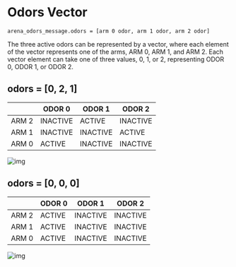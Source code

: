# Odors Vector

```
arena_odors_message.odors = [arm 0 odor, arm 1 odor, arm 2 odor]
```

The three active odors can be represented by a vector, where each element of the
vector represents one of the arms, ARM 0, ARM 1, and ARM 2. Each vector element
can take one of three values, 0, 1, or 2, representing ODOR 0, ODOR 1, or ODOR
2.

## odors = [0, 2, 1]

|       | ODOR 0   | ODOR 1   | ODOR 2   |
|-------|----------|----------|----------|
| ARM 2 | INACTIVE | ACTIVE   | INACTIVE |
| ARM 1 | INACTIVE | INACTIVE | ACTIVE   |
| ARM 0 | ACTIVE   | INACTIVE | INACTIVE |

![img](./images/odors_0-2-1.png)

## odors = [0, 0, 0]

|       | ODOR 0 | ODOR 1   | ODOR 2   |
|-------|--------|----------|----------|
| ARM 2 | ACTIVE | INACTIVE | INACTIVE |
| ARM 1 | ACTIVE | INACTIVE | INACTIVE |
| ARM 0 | ACTIVE | INACTIVE | INACTIVE |

![img](./images/odors_0-0-0.png)
